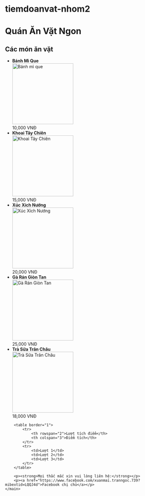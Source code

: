 # tiemdoanvat-nhom2
<!DOCTYPE html>  
<html>  
<head>  
    <title>Quán Ăn Vặt Ngon</title>  
</head>
<body>  
    <div>  
        <h1>Quán Ăn Vặt Ngon</h1>  
    </div>  
    <main>  
        <h2>Các món ăn vặt</h2>  
        <ul>  
            <li>
                <strong>Bánh Mì Que</strong>
                <br>
                <img src="C:\xampp\tiemdoanvatweb\hinh\banhmique.jpg" alt="Bánh mì que" width="200">
                <br>
                <span>10,000 VNĐ</span>
            </li>  
            <li>
                <strong>Khoai Tây Chiên</strong>
                <br>
                <img src="c:\Users\THANH LIEM\Documents\projectwebsite\Pictures\khoai-tay-chien.jpg.jpg" alt="Khoai Tây Chiên" width="200">
                <br>
                <span>15,000 VNĐ</span>
            </li>  
            <li>
                <strong>Xúc Xích Nướng</strong>
                <br>
                <img src="c:\Users\THANH LIEM\Documents\projectwebsite\Pictures\xuc-xich-nuong.jpg" alt="Xúc Xích Nướng" width="200">
                <br>
                <span>20,000 VNĐ</span>
            </li>  
            <li>
                <strong>Gà Rán Giòn Tan</strong>
                <br>
                <img src="c:\Users\THANH LIEM\Documents\projectwebsite\Pictures\ga-ran.jpg" alt="Gà Rán Giòn Tan" width="200">
                <br>
                <span>25,000 VNĐ</span>
            </li>  
            <li>
                <strong>Trà Sữa Trân Châu</strong>
                <br>
                <img src="c:\Users\THANH LIEM\Documents\projectwebsite\Pictures\tra-sua-tran-chau.jpg" alt="Trà Sữa Trân Châu" width="200">
                <br>
                <span>18,000 VNĐ</span>
            </li>
        </ul>
        
        <table border="1">
            <tr>
                <th rowspan="2">Lượt tích điểm</th>
                <th colspan="3">Điểm tích</th>
            </tr>
            <tr>
                <td>Lượt 1</td>
                <td>Lượt 2</td>
                <td>Lượt 3</td>
            </tr>
        </table>
        
        <p><strong>Mọi thắc mắc xin vui lòng liên hệ:</strong></p>
        <p><a href="https://www.facebook.com/xuanmai.tranngoc.739?mibextid=LQQJ4d">Facebook chị chủ</a></p>
    </main>  
</body>  
</html>
